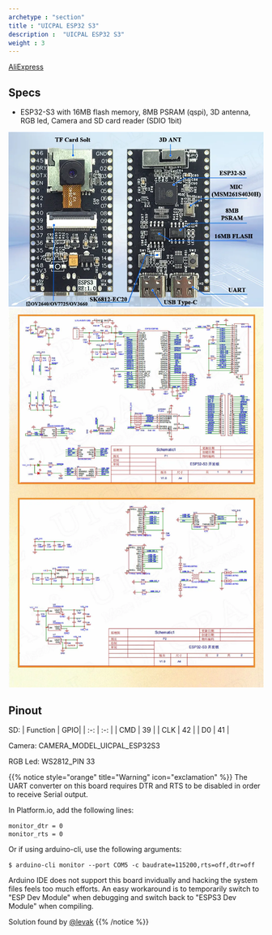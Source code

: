 ```yaml
---
archetype : "section"
title : "UICPAL ESP32 S3"
description :  "UICPAL ESP32 S3"
weight : 3
---
```


[AliExpress](https://aliexpress.com/item/1005006095863180.html)

## Specs
* ESP32-S3 with 16MB flash memory, 8MB PSRAM (qspi), 3D antenna, RGB led, Camera and SD card reader (SDIO 1bit)


![image](front.png?width=400px)
![image](schematic.png?width=400px)

## Pinout

SD:
| Function | GPIO|
| :-: | :-: |
| CMD | 39  |
| CLK | 42  | 
| D0  | 41  |

Camera: CAMERA_MODEL_UICPAL_ESP32S3

RGB Led:  WS2812_PIN  33
 

{{% notice style="orange" title="Warning" icon="exclamation" %}}
The UART converter on this board requires DTR and RTS to be disabled in order to receive Serial output.

In Platform.io, add the following lines:

```
monitor_dtr = 0
monitor_rts = 0
```

Or if using arduino-cli, use the following arguments:

```
$ arduino-cli monitor --port COM5 -c baudrate=115200,rts=off,dtr=off
```

Arduino IDE does not support this board invidually and hacking the
system files feels too much efforts. An easy workaround is to
temporarily switch to "ESP Dev Module" when debugging and switch back
to "ESPS3 Dev Module" when compiling.

Solution found by [@levak](https://github.com/levak)
{{% /notice %}}


